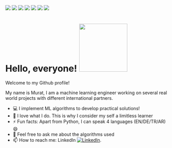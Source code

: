 ![](https://img.shields.io/badge/Code-Python-informational?style=flat&logo=<LOGO_NAME>&logoColor=white&color=2C73D2)
![](https://img.shields.io/badge/tools-unix_shell-informational?style=flat&logo=<LOGO_NAME>&logoColor=white&color=2C73D2)
![](https://img.shields.io/badge/tools-cuda-informational?style=flat&logo=<LOGO_NAME>&logoColor=white&color=2C73D2)
![](https://img.shields.io/badge/Framework-Pytorch-informational?style=flat&logo=<LOGO_NAME>&logoColor=white&color=2C73D2)
![](https://img.shields.io/badge/Framework-TensorFlow-informational?style=flat&logo=<LOGO_NAME>&logoColor=white&color=2C73D2)
![](https://img.shields.io/badge/Libraries-Sklearn-informational?style=flat&logo=<LOGO_NAME>&logoColor=white&color=2C73D2)
![](https://img.shields.io/badge/Code-Dart_Flutter-informational?style=flat&logo=<LOGO_NAME>&logoColor=white&color=2C73D2)

# Hello, everyone! <img src="https://github.com/MB-MuratBayraktar/dataFiles/blob/main/waving-hand-joypixels.gif" height="150" width="150"/>

Welcome to my Github profile!

My name is Murat, I am a machine learning engineer working on several real world projects with different international partners. 

- 💻 I implement ML algorithms to develop practical solutions!
- 🌱 I love what I do. This is why I consider my self a limitless learner 
- ⚡ Fun facts: Apart from Python, I can speak 4 languages (EN/DE/TR/AR) 😄 
- 💬 Feel free to ask me about the algorithms used
- 📫 How to reach me: LinkedIn [![LinkedIn][2.2]][2].

[2.2]: https://github.com/MB-MuratBayraktar/dataFiles/blob/main/LinkedIn_logo_initials.png

<!-- Links to your social media accounts -->

[2]: https://www.linkedin.com/in/mr-muratbayraktar/


